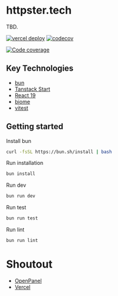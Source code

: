 # httpster.tech

TBD.

[![vercel deploy](https://deploy-badge.vercel.app/?url=https://httpster.tech&name=vercel)](https://httpster.tech)
[![codecov](https://codecov.io/github/viktorlarsson/httpster.tech/graph/badge.svg?token=YPMHYLOIKS)](https://codecov.io/github/viktorlarsson/httpster.tech)




[![Code coverage](https://codecov.io/github/viktorlarsson/httpster.tech/graphs/tree.svg?token=YPMHYLOIKS)](https://codecov.io/github/viktorlarsson/httpster.tech)


## Key Technologies

- [bun](https://bun.sh/)
- [Tanstack Start](https://tanstack.com/start/latest)
- [React 19](https://react.dev/)
- [biome](https://biomejs.dev/)
- [vitest](https://vitest.dev/)

## Getting started

Install bun 

```bash
curl -fsSL https://bun.sh/install | bash
```

Run installation
```bash
bun install
```

Run dev
```bash
bun run dev
```

Run test
```bash
bun run test
```

Run lint
```bash
bun run lint
```

# Shoutout

- [OpenPanel](https://openpanel.dev)
- [Vercel](https://vercel.com)
